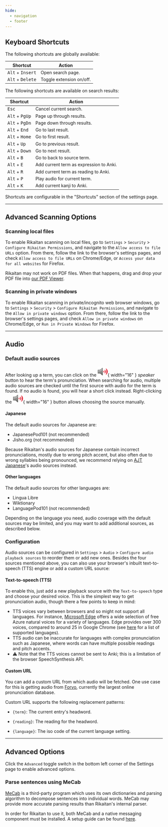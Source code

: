 ```yaml
---
hide:
  - navigation
  - footer
---
```


## Keyboard Shortcuts

The following shortcuts are globally available:

| Shortcut                           | Action                   |
| ---------------------------------- | ------------------------ |
| <kbd>Alt</kbd> + <kbd>Insert</kbd> | Open search page.        |
| <kbd>Alt</kbd> + <kbd>Delete</kbd> | Toggle extension on/off. |

The following shortcuts are available on search results:

| Shortcut                         | Action                                  |
| -------------------------------- | --------------------------------------- |
| <kbd>Esc</kbd>                   | Cancel current search.                  |
| <kbd>Alt</kbd> + <kbd>PgUp</kbd> | Page up through results.                |
| <kbd>Alt</kbd> + <kbd>PgDn</kbd> | Page down through results.              |
| <kbd>Alt</kbd> + <kbd>End</kbd>  | Go to last result.                      |
| <kbd>Alt</kbd> + <kbd>Home</kbd> | Go to first result.                     |
| <kbd>Alt</kbd> + <kbd>Up</kbd>   | Go to previous result.                  |
| <kbd>Alt</kbd> + <kbd>Down</kbd> | Go to next result.                      |
| <kbd>Alt</kbd> + <kbd>B</kbd>    | Go to back to source term.              |
| <kbd>Alt</kbd> + <kbd>E</kbd>    | Add current term as expression to Anki. |
| <kbd>Alt</kbd> + <kbd>R</kbd>    | Add current term as reading to Anki.    |
| <kbd>Alt</kbd> + <kbd>P</kbd>    | Play audio for current term.            |
| <kbd>Alt</kbd> + <kbd>K</kbd>    | Add current kanji to Anki.              |

Shortcuts are configurable in the "Shortcuts" section of the settings page.

---

## Advanced Scanning Options

### Scanning local files

To enable Rikaitan scanning on local files, go to `Settings` > `Security` > `Configure Rikaitan Permissions`, and navigate to the `Allow access to file URLs` option. From there, follow the link to the browser's settings pages, and check `Allow access to file URLs` on Chrome/Edge, or `Access your data for all websites` for Firefox.

Rikaitan may not work on PDF files. When that happens, drag and drop your PDF file into [our PDF Viewer](rikaitan-pdf-viewer/index.html).

### Scanning in private windows

To enable Rikaitan scanning in private/incognito web browser windows, go to `Settings` > `Security` > `Configure Rikaitan Permissions`, and navigate to the `Allow in private windows` option. From there, follow the link to the browser's settings pages, and check `Allow in private windows` on Chrome/Edge, or `Run in Private Windows` for Firefox.

---

## Audio

### Default audio sources

After looking up a term, you can click on the ![](assets/icon/play-audio.svg){ width="16" } _speaker_ button to hear the term's pronunciation. When searching for audio, multiple audio sources are checked until the first source with audio for the term is found. If no audio is found, you will hear a short click instead. Right-clicking the ![](assets/icon/play-audio.svg){ width="16" } button allows choosing the source manually.

#### Japanese

The default audio sources for Japanese are:

- JapanesePod101 (not recommended)
- Jisho.org (not recommended)

Because Rikaitan's audio sources for Japanese contain incorrect pronunciations,
mostly due to wrong pitch accent,
but also often due to wrong syllables being pronounced,
we recommend relying on [AJT Japanese](https://tatsumoto.neocities.org/blog/anki-japanese-support)'s
audio sources instead.

#### Other languages

The default audio sources for other languages are:

- Lingua Libre
- Wiktionary
- LanguagePod101 (not recommended)

Depending on the language you need, audio coverage with the default sources may be limited, and you may want to add additional sources, as described below.

### Configuration

Audio sources can be configured in `Settings` > `Audio` > `Configure audio playback sources` to reorder them or add new ones. Besides the four sources mentioned above, you can also use your browser's inbuilt text-to-speech (TTS) engine or add a custom URL source:

#### Text-to-speech (TTS)

To enable this, just add a new playback source with the `Text-to-speech` type and choose your desired voice. This is the simplest way to get pronunciation audio, though there a few points to keep in mind:

- TTS voices vary between browsers and so might not support all languages. For instance, [Microsoft Edge](https://www.microsoft.com/en-us/edge) offers a wide selection of free Azure natural voices for a variety of languages. Edge provides over 300 voices, compared to around 25 in Google Chrome (see [here](https://learn.microsoft.com/en-us/azure/ai-services/speech-service/language-support?tabs=stt) for a list of supported languages).
- TTS audio can be inaccurate for languages with complex pronunciation such as Japanese, where words can have multiple possible readings and pitch accents.
- ⚠️ Note that the TTS voices cannot be sent to Anki; this is a limitation of the browser SpeechSynthesis API.

#### Custom URL

You can add a custom URL from which audio will be fetched. One use case for this is getting audio from [Forvo](https://forvo.com/), currently the largest online pronunciation database.

Custom URL supports the following replacement patterns:

- `{term}`: The current entry's headword.

- `{reading}`: The reading for the headword.

- `{language}`: The iso code of the current language setting.

---

## Advanced Options

Click the `Advanced` toggle switch in the bottom left corner of the Settings page to enable advanced options.

### Parse sentences using MeCab

[MeCab](https://taku910.github.io/mecab/) is a third-party program which uses its own dictionaries and parsing algorithm to decompose sentences into individual words. MeCab may provide more accurate parsing results than Rikaitan's internal parser.

In order for Rikaitan to use it, both MeCab and a native messaging component must be installed.
A setup guide can be found [here](https://github.com/Ajatt-Tools/rikaitan-mecab-installer/blob/master/README.md).
